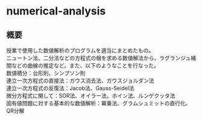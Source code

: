# numerical-analysis
## 概要

授業で使用した数値解析のプログラムを適当にまとめたもの。  
ニュートン法、二分法などの方程式の根を求める数値解法から、ラグランジュ補間などの曲線の推定など。また、以下のようなことを行なった。  
数値積分：台形則、シンプソン則  
連立一次方程式の直接法：ガウス消去法、ガウスジョルダン法  
連立一次方程式の反復法：Jacob法、Gauss-Seidel法  
微分方程式に関して：SOR法、オイラー法、ホイン法、ルンゲクッタ法  
固有値問題に対する基本的な数値解析：冪乗法、グラムシュミットの直行化、QR分解 
